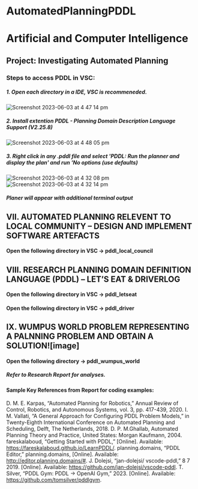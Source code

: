 # AutomatedPlanningPDDL

# Artificial and Computer Intelligence
## Project: Investigating Automated Planning

### Steps to access PDDL in VSC:
##### 1. Open each directory in a IDE, VSC is recommeneded. 
![Screenshot 2023-06-03 at 4 47 14 pm](https://github.com/leakydishes/AutomatedPlanningPDDL/assets/79079577/2a754c9a-94a0-45d6-9e65-fa514a90250e)

##### 2. Install extention PDDL - Planning Domain Description Language Support (V2.25.8)
![Screenshot 2023-06-03 at 4 48 05 pm](https://github.com/leakydishes/AutomatedPlanningPDDL/assets/79079577/497983a6-ffc6-4659-8528-d88e2a94977e)

##### 3. Right click in any .pddl file and select 'PDDL: Run the planner and display the plan' and run 'No options (use defaults)
![Screenshot 2023-06-03 at 4 32 08 pm](https://github.com/leakydishes/AutomatedPlanningPDDL/assets/79079577/beef607d-5ec0-43ec-98c4-82d56ca59302)
![Screenshot 2023-06-03 at 4 32 14 pm](https://github.com/leakydishes/AutomatedPlanningPDDL/assets/79079577/48a224cd-66b5-44b1-aca1-0323004ba9c2)
##### Planer will appear with additional terminal output

## VII.	AUTOMATED PLANNING RELEVENT TO LOCAL COMMUNITY – DESIGN AND IMPLEMENT SOFTWARE ARTEFACTS
#### Open the following directory in VSC -> pddl_local_council

## VIII.	RESEARCH PLANNING DOMAIN DEFINITION LANGUAGE (PDDL) – LET’S EAT & DRIVERLOG
#### Open the following directory in VSC -> pddl_letseat
#### Open the following directory in VSC -> pddl_driver

## IX.	WUMPUS WORLD PROBLEM REPRESENTING A PALNNING PROBLEM AND OBTAIN A SOLUTION![image]
#### Open the following directory -> pddl_wumpus_world

##### Refer to Research Report for analyses.
#### Sample Key References from Report for coding examples: 
D. M. E. Karpas, “Automated Planning for Robotics,” Annual Review of Control, Robotics, and Autonomous Systems, vol. 3, pp. 417-439, 2020.
I. M. Vallati, “A General Approach for Configuring PDDL Problem Models,” in Twenty-Eighth International Conference on Automated Planning and Scheduling, Delft, The Netherlands, 2018.
D. P. M.Ghallab, Automated Planning Theory and Practice, United States: Morgan Kaufmann, 2004.
fareskalaboud, “Getting Started with PDDL,” [Online]. Available: https://fareskalaboud.github.io/LearnPDDL/.
planning.domains, “PDDL Editor,” planning.domains, [Online]. Available: http://editor.planning.domains/#.
J. Dolejsi, “jan-dolejsi/ vscode-pddl,” 8 7 2019. [Online]. Available: https://github.com/jan-dolejsi/vscode-pddl.
T. Silver, “PDDL Gym: PDDL -> OpenAI Gym,” 2023. [Online]. Available: https://github.com/tomsilver/pddlgym.
